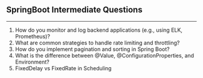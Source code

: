## SpringBoot Intermediate Questions

---

1. How do you monitor and log backend applications (e.g., using ELK, Prometheus)?
2. What are common strategies to handle rate limiting and throttling?
3. How do you implement pagination and sorting in Spring Boot?
4. What is the difference between @Value, @ConfigurationProperties, and Environment?
5. FixedDelay vs FixedRate in Scheduling
